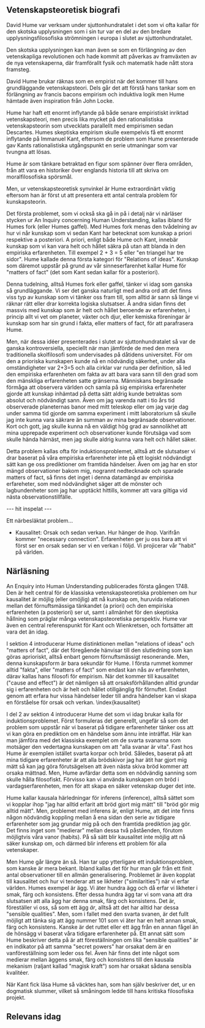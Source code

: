 

## Vetenskapsteoretisk biografi

David Hume var verksam under sjuttonhundratalet i det som vi ofta kallar för den skotska upplysningen som i sin tur var en del av den bredare upplysningsfilosofiska strömningen i europa i slutet av sjuttonhundratalet. 

Den skotska upplysningen kan man även se som en förlängning av den vetenskapliga revolutionen och hade kommit att påverkas av framväxten av de nya vetenskaperna, 
där framförallt fysik och matematik hade nått stora framsteg.

David Hume brukar räknas som en empirist när det kommer till hans grundläggande vetenskapsteori. Dels går det att förstå hans tankar som en förlängning av francis bacons empirism och induktiva logik men Hume hämtade även inspiration från John Locke.

Hume har haft ett enormt inflytande på både senare empiristiskt inriktad  vetenskapsteori, men precis lika mycket på den rationalistiska vetenskapsteorin  som utvecklats parallellt med empirismen sedan Descartes. Humes  skeptiska empirism skulle exempelvis få ett enormt inflytande på Immanuel Kant, eftersom de problem som Hume presenterade gav Kants rationalistiska utgångspunkt en serie utmaningar som var tvungna att lösas. 

Hume är som tänkare betraktad en figur som spänner över flera områden, från  att vara en historiker över englands historia till att skriva om moralfilosofiska spörsmål. 

Men, ur vetenskapsteoretisk synvinkel är Hume extraordinärt viktig eftersom han är först ut att presentera ett antal centrala problem för kunskapsteorin.

Det första problemet, som vi också ska gå in på i detalj när vi närläser stycken ur An Inquiry concerning Human Understanding, kallas ibland för Humes fork (eller Humes gaffel). Med Humes fork menas den tvådelning av hur vi når kunskap som vi sedan Kant har betecknat som kunskap a priori respektive a posteriori. A priori, enligt både Hume och Kant, innebär kunskap som vi kan vara helt och hållet säkra på utan att blanda in den empiriska erfarenheten. Till exempel 2 + 3 = 5 eller "en triangel har tre sidor". Hume kallade denna första kategori för "Relations of ideas". Kunskap som däremot uppstår på grund av vår sinneserfarenhet kallar Hume för "matters of fact" (det som Kant sedan kallar för a posteriori). 

Denna tudelning, alltså Humes fork eller gaffel, tänker vi idag som ganska så grundläggande. Vi ser det ganska naturligt med andra ord att det finns viss typ av kunskap som vi tänker oss fram till, som alltid är sann så länge vi räknar rätt eller drar korrekta logiska slutsatser. Å andra sidan finns det massvis med kunskap som är helt och hållet beroende av erfarenheten, i princip allt vi vet om planeter, växter och djur, eller kemiska föreningar är kunskap som har sin grund i fakta, eller matters of fact, för att parafrasera Hume. 

Men, när dessa idéer presenterades i slutet av sjuttonhundratalet så var de ganska kontroversiella, speciellt när man jämförde de med den mera traditionella skolfilosofi som undervisades på dåtidens universitet. För om den a prioriska kunskapen kunde nå en nödvändig säkerhet, under alla omständigheter var 2+3=5 och alla cirklar var runda per definition, så led den empiriska erfarenheten om fakta av att bara vara sann till den grad som den mänskliga erfarenheten satte gränserna. Människans begränsade förmåga att observera världen och samla på sig empiriska erfarenheter gjorde att kunskap inhämtad på detta sätt aldrig kunde betraktas som absolut och nödvändigt sann. Även om jag varenda natt i tio års tid observerade planeternas banor med mitt teleskop eller om jag varje dag under samma tid gjorde om samma experiment i mitt laboratorium så skulle jag inte kunna vara säkrare än summan av mina begränsade observationer. Kort och gott, jag skulle kunna nå en väldigt hög grad av sannolikhet att mina upprepade experiment och observationer kunde förutsäga vad som skulle hända härnäst, men jag skulle aldrig kunna vara helt och hållet säker. 

Detta problem kallas ofta för induktionsproblemet, alltså att de slutsatser vi drar baserat på våra empiriska erfarenheter inte på ett logiskt nödvändigt sätt kan ge oss prediktioner om framtida händelser. Även om jag har en stor mängd observationer bakom mig, nogrannt nedtecknade och sparade matters of fact, så finns det inget i denna datamängd av empiriska erfareheter, som med nödvändighet säger att de mönster och lagbundenheter som jag har upptäckt hittills, kommer att vara giltiga vid nästa observationstillfälle.  

--- hit inspelat ---

Ett närbesläktat problem... 

* Kausalitet: Orsak och sedan verkan. Hur hänger de ihop. Varifrån kommer "necessary connection". Erfarenheten ger ju oss bara att vi först ser en orsak sedan ser vi en verkan i följd. Vi projicerar vår "habit" på världen.   






## Närläsning

An Enquiry into Human Understanding publicerades första gången 1748. Den är helt central för de klassiska vetenskapsteoretiska problemen om hur kausalitet är möjlig (eller omöjlig) att nå kunskap om, huruvida relationen mellan det förnuftsmässiga tänkandet (a priori) och den empiriska erfarenheten (a posteriori) ser ut, samt i allmänhet för den skeptiska hållning som präglar många vetenskapsteoretiska perspektiv. Hume var även en central referenspunkt för Kant och Wienkretsen, och fortsätter att vara det än idag.


I sektion 4 introducerar Hume distinktionen mellan "relations of ideas" och "matters of fact", där det föregående hänvisar till den slutledning som kan göras aprioriskt, alltså enbart genom förnuftsmässigt resonerande. Men, denna kunskapsform är bara sekundär för Hume. I första rummet kommer alltid "fakta", eller "matters of fact" som endast kan nås av erfarenheten, därav kallas hans filosofi för empirism. När det kommer till kausalitet ("cause and effect") är det nämligen så att orsaksförhållanden alltid grundar sig i erfarenheten och är helt och hållet otillgänglig för förnuftet. Endast genom att erfara hur vissa händelser leder till andra händelser kan vi skapa en förståelse för orsak och verkan. \index{kausalitet}

I del 2 av sektion 4 introducerar Hume det som vi idag brukar kalla för induktionsproblemet. Först formuleras det generellt, ungefär så som det problem som uppstår när vi baserat på tidigare erfarenheter tänker oss att vi kan göra en prediktion om en händelse som ännu inte inträffat. Här kan man jämföra med det klassiska exemplet om de svarta svanarna som motsäger den vedertagna kunskapen om att "alla svanar är vita". Fast hos Hume är exemplen istället svarta korpar och bröd. Således, baserat på att mina tidigare erfarenheter är att alla brödskivor jag har ätit har gjort mig mätt så kan jag göra förutsägelsen att även nästa skiva bröd kommer att orsaka mättnad. Men, Hume avfärdar detta som en nödvändig sanning som skulle hålla filosofiskt. Förvisso kan vi använda kunskapen om bröd i vardagserfarenheten, men för att skapa en säker vetenskap duger det inte.

Hume kallar kausala härledningar för inferens (inference), alltså sättet som vi kopplar ihop "jag har alltid erfarit att bröd gjort mig mätt" till "bröd gör mig alltid mätt". Men, problemet med inferens är, enligt Hume, att det inte finns någon nödvändig koppling mellan å ena sidan den serie av tidigare erfarenheter som jag grundar mig på och den framtida prediktion jag gör. Det finns inget som "medierar" mellan dessa två påståenden, förutom möjligtvis våra vanor (habits). På så sätt blir kausalitet inte möjlig att nå säker kunskap om, och därmed blir inferens ett problem för alla vetenskaper.


Men Hume går längre än så. Han tar upp ytterligare ett induktionsproblem, som kanske är mera bekant. Ibland kallas det för hur man går från ett finit antal observationer till en allmän generalisering. Problemet är även kopplat till kausalitet och hur vi tenderar att se likheter ("similarities") när vi erfar världen. Humes exempel är ägg. Vi äter hundra ägg och då erfar vi likheter i smak, färg och konsistens. Efter dessa hundra ägg tar vi som vana att dra slutsatsen att alla ägg har denna smak, färg och konsistens. Det är, föreställer vi oss, så som ett ägg *är*, alltså att det har alltid har dessa "sensible qualities". Men, som i fallet med den svarta svanen, är det fullt möjligt att tänka sig att ägg nummer 101 som vi äter har en helt annan smak, färg och konsistens. Kanske är det ruttet eller ett ägg från en annan fågel än de hönsägg vi baserat våra tidigare erfarenheter på. Ett annat sätt som Hume beskriver detta på är att föreställningen om lika "sensible qualities" är en indikator på att samma "secret powers" har orsakat dem är en vanföreställning som leder oss fel. Även här finns det inte något som medierar mellan äggens smak, färg och konsistens till den kausala mekanism (raljant kallad "magisk kraft") som har orsakat sådana sensibla kvalitéer.

När Kant fick läsa Hume så väcktes han, som han själv beskriver det, ur en dogmatisk slummer, vilket så småningom ledde till hans kritiska filosofiska projekt.

## Relevans idag
